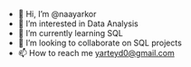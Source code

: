 - 👋 Hi, I’m @naayarkor
- 👀 I’m interested in Data Analysis
- 🌱 I’m currently learning SQL
- 💞️ I’m looking to collaborate on SQL projects
- 📫 How to reach me yarteyd0@gmail.com

<!---
naayarkor/naayarkor is a ✨ special ✨ repository because its `README.md` (this file) appears on your GitHub profile.
You can click the Preview link to take a look at your changes.
--->
